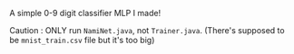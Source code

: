 A simple 0-9 digit classifier MLP I made!

Caution : ONLY run `NamiNet.java`, not `Trainer.java`. (There's supposed to be `mnist_train.csv` file but it's too big)
